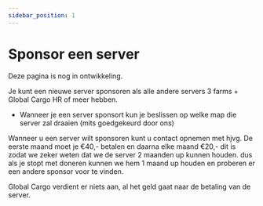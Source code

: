 ```yaml
---
sidebar_position: 1
---
```


# Sponsor een server

Deze pagina is nog in ontwikkeling.


Je kunt een nieuwe server sponsoren als alle andere servers 3 farms + Global Cargo HR of meer hebben.

- Wanneer je een server sponsort kun je beslissen op welke map die server zal draaien (mits goedgekeurd door ons)


Wanneer u een server wilt sponsoren kunt u contact opnemen met hjvg.
De eerste maand moet je €40,- betalen en daarna elke maand €20,- dit is zodat we zeker weten dat we de server 2 maanden up kunnen houden. dus als je stopt met doneren kunnen we hem 1 maand up houden en proberen er een andere sponsor voor te vinden.

Global Cargo verdient er niets aan, al het geld gaat naar de betaling van de server.
